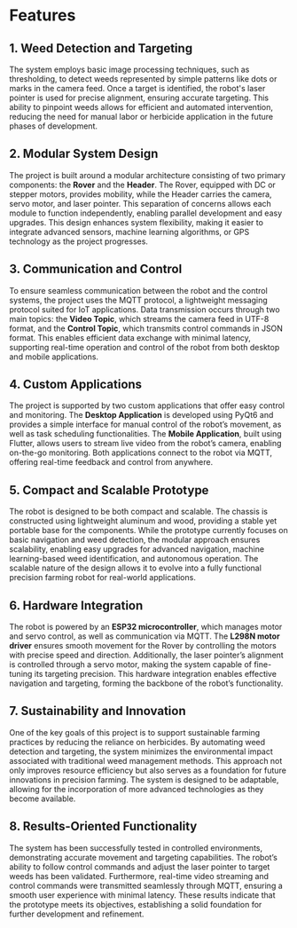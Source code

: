 # Features  

## 1. **Weed Detection and Targeting**

The system employs basic image processing techniques, such as thresholding, to detect weeds represented by simple patterns like dots or marks in the camera feed. Once a target is identified, the robot's laser pointer is used for precise alignment, ensuring accurate targeting. This ability to pinpoint weeds allows for efficient and automated intervention, reducing the need for manual labor or herbicide application in the future phases of development.

## 2. **Modular System Design**

The project is built around a modular architecture consisting of two primary components: the **Rover** and the **Header**. The Rover, equipped with DC or stepper motors, provides mobility, while the Header carries the camera, servo motor, and laser pointer. This separation of concerns allows each module to function independently, enabling parallel development and easy upgrades. This design enhances system flexibility, making it easier to integrate advanced sensors, machine learning algorithms, or GPS technology as the project progresses.

## 3. **Communication and Control**

To ensure seamless communication between the robot and the control systems, the project uses the MQTT protocol, a lightweight messaging protocol suited for IoT applications. Data transmission occurs through two main topics: the **Video Topic**, which streams the camera feed in UTF-8 format, and the **Control Topic**, which transmits control commands in JSON format. This enables efficient data exchange with minimal latency, supporting real-time operation and control of the robot from both desktop and mobile applications.

## 4. **Custom Applications**

The project is supported by two custom applications that offer easy control and monitoring. The **Desktop Application** is developed using PyQt6 and provides a simple interface for manual control of the robot’s movement, as well as task scheduling functionalities. The **Mobile Application**, built using Flutter, allows users to stream live video from the robot’s camera, enabling on-the-go monitoring. Both applications connect to the robot via MQTT, offering real-time feedback and control from anywhere.

## 5. **Compact and Scalable Prototype**

The robot is designed to be both compact and scalable. The chassis is constructed using lightweight aluminum and wood, providing a stable yet portable base for the components. While the prototype currently focuses on basic navigation and weed detection, the modular approach ensures scalability, enabling easy upgrades for advanced navigation, machine learning-based weed identification, and autonomous operation. The scalable nature of the design allows it to evolve into a fully functional precision farming robot for real-world applications.

## 6. **Hardware Integration**

The robot is powered by an **ESP32 microcontroller**, which manages motor and servo control, as well as communication via MQTT. The **L298N motor driver** ensures smooth movement for the Rover by controlling the motors with precise speed and direction. Additionally, the laser pointer’s alignment is controlled through a servo motor, making the system capable of fine-tuning its targeting precision. This hardware integration enables effective navigation and targeting, forming the backbone of the robot’s functionality.

## 7. **Sustainability and Innovation**

One of the key goals of this project is to support sustainable farming practices by reducing the reliance on herbicides. By automating weed detection and targeting, the system minimizes the environmental impact associated with traditional weed management methods. This approach not only improves resource efficiency but also serves as a foundation for future innovations in precision farming. The system is designed to be adaptable, allowing for the incorporation of more advanced technologies as they become available.

## 8. **Results-Oriented Functionality**

The system has been successfully tested in controlled environments, demonstrating accurate movement and targeting capabilities. The robot’s ability to follow control commands and adjust the laser pointer to target weeds has been validated. Furthermore, real-time video streaming and control commands were transmitted seamlessly through MQTT, ensuring a smooth user experience with minimal latency. These results indicate that the prototype meets its objectives, establishing a solid foundation for further development and refinement.
